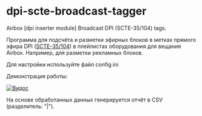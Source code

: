 # dpi-scte-broadcast-tagger
Airbox [dpi inserter module] Broadcast DPI (SCTE-35/104) tags.
 
Программа для подсчёта и разметки эфирных блоков в метках прямого эфира DPI ([SCTE-35/104](https://en.wikipedia.org/wiki/SCTE-35)) в плейлистах оборудования для вещания Airbox. Например, для разметки рекламных блоков.
 
Для настройки используйте файл config.ini
 
Демонстрация работы:

[![Видос](https://img.youtube.com/vi/ROd0PoMJpEo/0.jpg)](https://www.youtube.com/watch?v=ROd0PoMJpEo)

На основе обработанных данных генерируется отчёт в CSV (разделитель: "|").
 
